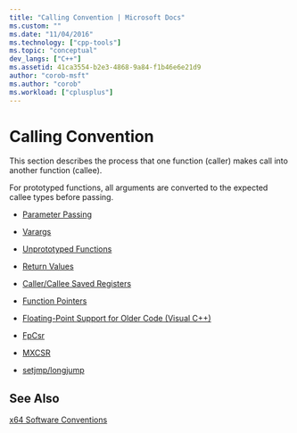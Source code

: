 ```yaml
---
title: "Calling Convention | Microsoft Docs"
ms.custom: ""
ms.date: "11/04/2016"
ms.technology: ["cpp-tools"]
ms.topic: "conceptual"
dev_langs: ["C++"]
ms.assetid: 41ca3554-b2e3-4868-9a84-f1b46e6e21d9
author: "corob-msft"
ms.author: "corob"
ms.workload: ["cplusplus"]
---
```

# Calling Convention
This section describes the process that one function (caller) makes call into another function (callee).  
  
 For prototyped functions, all arguments are converted to the expected callee types before passing.  
  
-   [Parameter Passing](../build/parameter-passing.md)  
  
-   [Varargs](../build/varargs.md)  
  
-   [Unprototyped Functions](../build/unprototyped-functions.md)  
  
-   [Return Values](../build/return-values-cpp.md)  
  
-   [Caller/Callee Saved Registers](../build/caller-callee-saved-registers.md)  
  
-   [Function Pointers](../build/function-pointers.md)  
  
-   [Floating-Point Support for Older Code (Visual C++)](../build/floating-point-support-for-older-code-visual-cpp.md)  
  
-   [FpCsr](../build/fpcsr.md)  
  
-   [MXCSR](../build/mxcsr.md)  
  
-   [setjmp/longjump](../build/setjmp-longjump.md)  
  
## See Also  
 [x64 Software Conventions](../build/x64-software-conventions.md)